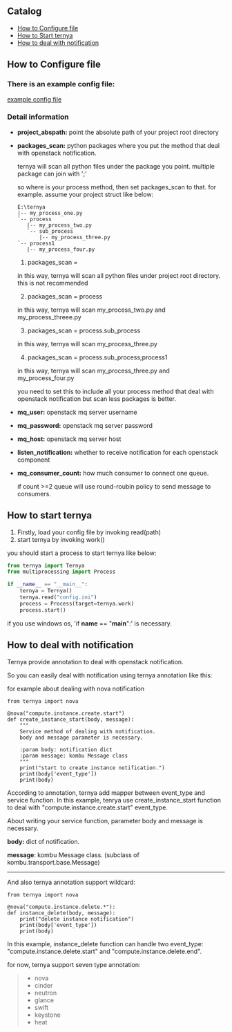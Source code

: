 ## Catalog

* [How to Configure file](#config)
* [How to Start ternya](#start_ternya)
* [How to deal with notification](#notification)



<h2 id="config">How to Configure file</h2>

### There is an example config file:
[example config file](https://github.com/ndrlslz/ternya/blob/master/config.ini)

### Detail information

* **project_abspath:** point the absolute path of your project root directory

* **packages_scan:** python packages where you put the method that deal with openstack notification.

  ternya will scan all python files under the package you point. multiple package can join with ';'

  so where is your process method, then set packages_scan to that.
for example. assume your project struct like below:
  ```
  E:\ternya
  |-- my_process_one.py
  `-- process
     |-- my_process_two.py
     `-- sub_process
         |-- my_process_three.py
  `-- process1
     |-- my_process_four.py
  ```
  1. packages_scan =

   in this way, ternya will scan all python files under project root directory. this is not recommended

  2. packages_scan = process

   in this way, ternya will scan my_process_two.py and my_process_threee.py

  3. packages_scan = process.sub_process

   in this way, ternya will scan my_process_three.py

  4. packages_scan = process.sub_process;process1

   in this way, ternya will scan my_process_three.py and my_process_four.py

  you need to set this to include all your process method that deal with openstack notification
but scan less packages is better.

* **mq_user:** openstack mq server username

* **mq_password:** openstack mq server password

* **mq_host:** openstack mq server host

* **listen_notification:** whether to receive notification for each openstack component

* **mq_consumer_count:** how much consumer to connect one queue.

  if count >=2 queue will use round-roubin policy to send message to consumers.


<h2 id="start_ternya">How to start ternya</h2>

1. Firstly, load your config file by invoking read(path)
2. start ternya by invoking work()

you should start a process to start ternya like below:

```python
from ternya import Ternya
from multiprocessing import Process

if __name__ == "__main__":
    ternya = Ternya()
    ternya.read("config.ini")
    process = Process(target=ternya.work)
    process.start()
 ```

 if you use windows os, 'if __name__ == "__main__":' is necessary.


<h2 id="notification">How to deal with notification</h2>

Ternya provide annotation to deal with openstack notification.

So you can easily deal with notification using ternya annotation like this:

for example about dealing with nova notification
```
from ternya import nova

@nova("compute.instance.create.start")
def create_instance_start(body, message):
    """
    Service method of dealing with notification.
    body and message parameter is necessary.

    :param body: notification dict
    :param message: kombu Message class
    """
    print("start to create instance notification.")
    print(body['event_type'])
    print(body)
```

According to annotation, ternya add mapper between event_type and service function.
In this example, tenrya use create_instance_start function to deal with "compute.instance.create.start" event_type.

About writing your service function, parameter body and message is necessary.

**body:** dict of notification.

**message**: kombu Message class. (subclass of kombu.transport.base.Message)

---

And also ternya annotation support wildcard:

```
from ternya import nova

@nova("compute.instance.delete.*"):
def instance_delete(body, message):
	print("delete instance notification")
	print(body['event_type'])
	print(body)
```

In this example, instance_delete function can handle two event_type: "compute.instance.delete.start" and "compute.instance.delete.end".


for now, ternya support seven type annotation:

>* nova
>* cinder
>* neutron
>* glance
>* swift
>* keystone
>* heat




